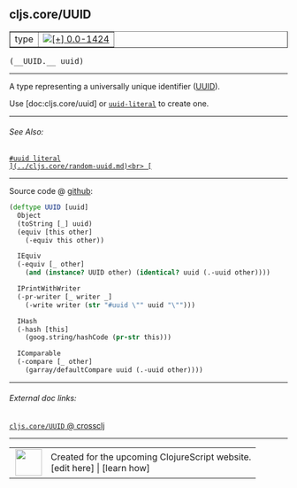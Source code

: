 ## cljs.core/UUID



 <table border="1">
<tr>
<td>type</td>
<td><a href="https://github.com/cljsinfo/cljs-api-docs/tree/0.0-1424"><img valign="middle" alt="[+] 0.0-1424" title="Added in 0.0-1424" src="https://img.shields.io/badge/+-0.0--1424-lightgrey.svg"></a> </td>
</tr>
</table>


 <samp>
(__UUID.__ uuid)<br>
</samp>

---

A type representing a universally unique identifier ([UUID]).

Use [doc:cljs.core/uuid] or [`uuid-literal`][doc:syntax/uuid-literal] to create one.

[UUID]:https://en.wikipedia.org/wiki/Universally_unique_identifier

[doc:syntax/uuid-literal]:../syntax/uuid-literal.md

---


###### See Also:

[`#uuid literal`](../syntax/uuid-literal.md)<br>
[``](../cljs.core/random-uuid.md)<br>
[``](../cljs.core/uuid.md)<br>

---




Source code @ [github](https://github.com/clojure/clojurescript/blob/r3153/src/cljs/cljs/core.cljs#L9466-L9486):

```clj
(deftype UUID [uuid]
  Object
  (toString [_] uuid)
  (equiv [this other]
    (-equiv this other))

  IEquiv
  (-equiv [_ other]
    (and (instance? UUID other) (identical? uuid (.-uuid other))))

  IPrintWithWriter
  (-pr-writer [_ writer _]
    (-write writer (str "#uuid \"" uuid "\"")))

  IHash
  (-hash [this]
    (goog.string/hashCode (pr-str this)))

  IComparable
  (-compare [_ other]
    (garray/defaultCompare uuid (.-uuid other))))
```

<!--
Repo - tag - source tree - lines:

 <pre>
clojurescript @ r3153
└── src
    └── cljs
        └── cljs
            └── <ins>[core.cljs:9466-9486](https://github.com/clojure/clojurescript/blob/r3153/src/cljs/cljs/core.cljs#L9466-L9486)</ins>
</pre>

-->

---



###### External doc links:

[`cljs.core/UUID` @ crossclj](http://crossclj.info/fun/cljs.core.cljs/UUID.html)<br>

---

 <table>
<tr><td>
<img valign="middle" align="right" width="48px" src="http://i.imgur.com/Hi20huC.png">
</td><td>
Created for the upcoming ClojureScript website.<br>
[edit here] | [learn how]
</td></tr></table>

[edit here]:https://github.com/cljsinfo/cljs-api-docs/blob/master/cljsdoc/cljs.core/UUID.cljsdoc
[learn how]:https://github.com/cljsinfo/cljs-api-docs/wiki/cljsdoc-files

<!--

This information was too distracting to show to readers, but I'll leave it
commented here since it is helpful to:

- pretty-print the data used to generate this document
- and show how to retrieve that data



The API data for this symbol:

```clj
{:description "A type representing a universally unique identifier ([UUID]).\n\nUse [doc:cljs.core/uuid] or [doc:syntax/uuid-literal] to create one.\n\n[UUID]:https://en.wikipedia.org/wiki/Universally_unique_identifier",
 :ns "cljs.core",
 :name "UUID",
 :signature ["[uuid]"],
 :history [["+" "0.0-1424"]],
 :type "type",
 :related ["syntax/uuid-literal"
           "cljs.core/random-uuid"
           "cljs.core/uuid"],
 :full-name-encode "cljs.core/UUID",
 :source {:code "(deftype UUID [uuid]\n  Object\n  (toString [_] uuid)\n  (equiv [this other]\n    (-equiv this other))\n\n  IEquiv\n  (-equiv [_ other]\n    (and (instance? UUID other) (identical? uuid (.-uuid other))))\n\n  IPrintWithWriter\n  (-pr-writer [_ writer _]\n    (-write writer (str \"#uuid \\\"\" uuid \"\\\"\")))\n\n  IHash\n  (-hash [this]\n    (goog.string/hashCode (pr-str this)))\n\n  IComparable\n  (-compare [_ other]\n    (garray/defaultCompare uuid (.-uuid other))))",
          :title "Source code",
          :repo "clojurescript",
          :tag "r3153",
          :filename "src/cljs/cljs/core.cljs",
          :lines [9466 9486]},
 :full-name "cljs.core/UUID"}

```

Retrieve the API data for this symbol:

```clj
;; from Clojure REPL
(require '[clojure.edn :as edn])
(-> (slurp "https://raw.githubusercontent.com/cljsinfo/cljs-api-docs/catalog/cljs-api.edn")
    (edn/read-string)
    (get-in [:symbols "cljs.core/UUID"]))
```

-->
